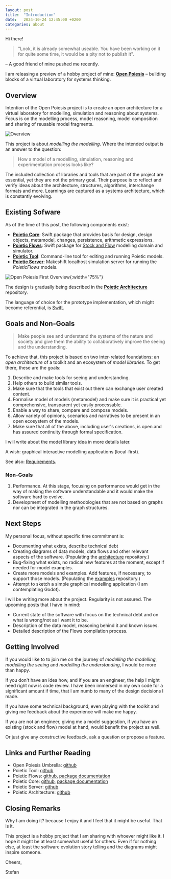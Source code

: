 ```yaml
---
layout: post
title:  "Introduction"
date:   2024-10-24 12:45:00 +0200
categories: about
---
```



Hi there!

> "Look, it is already somewhat useable. You have been working on it for quite
some time, it would be a pity not to publish it".

– A good friend of mine pushed me recently.

I am releasing a preview of a hobby project of mine: **[Open Poiesis](https://github.com/openpoiesis/)** – building
blocks of a virtual laboratory for systems thinking.


## Overview

Intention of the Open Poiesis project is to create an open architecture for
a virtual laboratory for modelling, simulation and reasoning about systems.
Focus is on the modelling process, model reasoning, model composition and
sharing of reusable model fragments.

![Overview](/images/introduction-overview@2x.png)


This project is about _modelling the modelling_. Where the intended output is
an answer to the question:

> How a model of a modelling, simulation, reasoning and experimentation
process looks like?

The included collection of libraries and tools that are part of the project
are essential, yet they are not the primary goal. Their purpose is to reflect
and verify ideas about the architecture, structures, algorithms, interchange
formats and more. Learnings are captured as a systems architecture, which
is constantly evolving.

## Existing Sofware

As of the time of this post, the following components exist:

- [**Poietic Core**](https://github.com/OpenPoiesis/poietic-core):
  Swift package that provides basis for design,
  design objects, metamodel, changes, persistence, arithmetic
  expressions.
- [**Poietic Flows**](https://github.com/OpenPoiesis/poietic-flows):
  Swift package for [Stock and Flow](https://en.wikipedia.org/wiki/Stock_and_flow)
  modelling domain and simulator.
- [**Poietic Tool**](https://github.com/OpenPoiesis/poietic-tool):
  Command-line tool for editing and running Poietic models.
- [**Poietic Server**](https://github.com/OpenPoiesis/poietic-server):
  Makeshift localhost simulation server for running the _PoieticFlows_ models.

![Open Poiesis First Overview](/images/open_poiesis-overview@2x.png){:width="75%"}

The design is gradually being described in the 
[**Poietic Architecture**](https://github.com/OpenPoiesis/poietic-architecture)
repository.


The language of choice for the prototype implementation,
which might become referential, is [Swift](https://www.swift.org).


## Goals and Non-Goals

> Make people see and understand the systems of the nature and society and give
them the ability to collaboratively improve the seeing and the understanding.

To achieve that, this project is based on two inter-related foundations:
an _open architecture_ of a toolkit and an ecosystem of _model libraries_. To get
there, these are the goals:

1. Describe and make tools for seeing and understanding.
2. Help others to build similar tools.
3. Make sure that the tools that exist out there can exchange user created
   content.
4. Formalise model of models (metamodel) and make sure it is practical yet
   comprehensive, transparent yet easily processable.
5. Enable a way to share, compare and compose models.
6. Allow variety of opinions, scenarios and narratives to be present
   in an open ecosystem of the models.
7. Make sure that all of the above, including user's creations, is open and
   has assured continuity through formal specification.

I will write about the model library idea in more details later.

A wish: graphical interactive modelling applications (local-first).

See also: [Requirements](https://github.com/OpenPoiesis/poietic-architecture/blob/main/Drafts/Requirements.md).


### Non-Goals

1. Performance. At this stage, focusing on performance would get in
   the way of making the software understandable and it would make the
   software hard to evolve.
2. Development of modelling methodologies that are not based on graphs nor
   can be integrated in the graph structures.


## Next Steps

My personal focus, without specific time commitment is:

- Documenting what exists, describe technical debt
- Creating diagrams of data models, data flows and other relevant aspects
  of the software. (Populating the [architecture](https://github.com/OpenPoiesis/poietic-architecture) repository.)
- Bug-fixing what exists, no radical new features at the moment, except
  if needed for model examples.
- Create more models and examples. Add features, if necessary, to support
  those models. (Populating the [examples](https://github.com/OpenPoiesis/poietic-examples) repository.)
- Attempt to sketch a simple graphical modelling application (I am contemplating
  Godot).

I will be writing more about the project. Regularity is not assured. The 
upcoming posts that I have in mind:

- Current state of the software with focus on the technical debt and on
  what is wrong/not as I want it to be.
- Description of the data model, reasoning behind it and known issues.
- Detailed description of the Flows compilation process.


## Getting Involved

If you would like to to join me on the journey of _modelling the modelling_, 
_modelling the seeing_ and _modelling the understanding_, I would be more than
happy.

If you don't have an idea how, and if you are an engineer, the help I might need
right now is code review. I have been immersed in my own code for a significant
amount if time, that I am numb to many of the design decisions I made.

If you have some technical background, even playing with the toolkit and
giving me feedback about the experience will make me happy.

If you are not an engineer, giving me a model suggestion, if you have an existing
(stock and flow) model at hand, would benefit the project as well.

Or just give any constructive feedback, ask a question or propose a feature.

  
## Links and Further Reading

- Open Poiesis Umbrella: [github](https://github.com/openpoiesis/)
- Poietic Tool: [github](https://github.com/OpenPoiesis/poietic-tool)
- Poietic Flows: [github](https://github.com/OpenPoiesis/poietic-flows), [package documentation](https://openpoiesis.github.io/poietic-flows/documentation/poieticflows/)
- Poietic Core: [github](https://github.com/OpenPoiesis/poietic-core), [package documentation](https://openpoiesis.github.io/poietic-core/documentation/poieticcore/)
- Poietic Server: [github](https://github.com/OpenPoiesis/poietic-servera)
- Poietic Architecture: [github](https://github.com/OpenPoiesis/poietic-architecture)


## Closing Remarks

Why I am doing it? because I enjoy it and I feel that it might be useful.
That is it.

This project is a hobby project that I am sharing with whoever might like it.
I hope it might be at least somewhat useful for others. Even if for nothing
else, at least the software evolution story telling and the diagrams might
inspire someone.

Cheers,

Stefan
